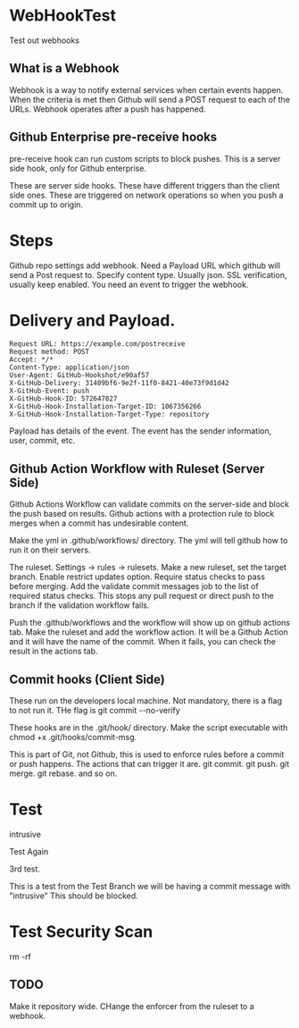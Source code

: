 # WebHookTest
Test out webhooks

## What is a Webhook

Webhook is a way to notify external services when certain events happen.
When the criteria is met then Github will send a POST request to each of the URLs.
Webhook operates after a push has happened.

## Github Enterprise pre-receive hooks

pre-receive hook can run custom scripts to block pushes.
This is a server side hook, only for Github enterprise.

These are server side hooks.
These have different triggers than the client side ones.
These are triggered on network operations so when you push a commit up to origin.

# Steps

Github repo settings add webhook.
Need a Payload URL which github will send a Post request to.
Specify content type. Usually json.
SSL verification, usually keep enabled.
You need an event to trigger the webhook.

# Delivery and Payload.

```text
Request URL: https://example.com/postreceive
Request method: POST
Accept: */*
Content-Type: application/json
User-Agent: GitHub-Hookshot/e90af57
X-GitHub-Delivery: 31409bf6-9e2f-11f0-8421-40e73f9d1d42
X-GitHub-Event: push
X-GitHub-Hook-ID: 572647827
X-GitHub-Hook-Installation-Target-ID: 1067356266
X-GitHub-Hook-Installation-Target-Type: repository
```

Payload has details of the event.
The event has the sender information, user, commit, etc.

## Github Action Workflow with Ruleset (Server Side)

Github Actions Workflow can validate commits on the server-side and block the push based on results.
Github actions with a protection rule to block merges when a commit has undesirable content.

Make the yml in .github/workflows/ directory.
The yml will tell github how to run it on their servers.

The ruleset.
Settings -> rules -> rulesets.
Make a new ruleset, set the target branch.
Enable restrict updates option.
Require status checks to pass before merging.
Add the validate commit messages job to the list of required status checks.
This stops any pull request or direct push to the branch if the validation workflow fails.

Push the .github/workflows and the workflow will show up on github actions tab.
Make the ruleset and add the workflow action.
It will be a Github Action and it will have the name of the commit.
When it fails, you can check the result in the actions tab.




## Commit hooks (Client Side)

These run on the developers local machine.
Not mandatory, there is a flag to not run it.
THe flag is git commit --no-verify

These hooks are in the .git/hook/ directory.
Make the script executable with chmod +x .git/hooks/commit-msg.

This is part of Git, not Github, this is used to enforce rules before a commit
or push happens.
The actions that can trigger it are.
git commit.
git push.
git merge.
git rebase.
and so on.




# Test 

intrusive

Test Again

3rd test.

This is a test from the Test Branch
we will be having a commit message with "intrusive"
This should be blocked.

# Test Security Scan

rm -rf

## TODO

Make it repository wide.
CHange the enforcer from the ruleset to a webhook.